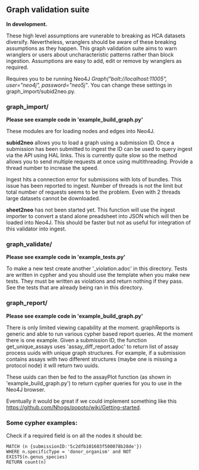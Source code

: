 ## Graph validation suite

**In development.**

These high level assumptions are vunerable to breaking as HCA datasets diversify. Nevertheless, wranglers should be aware of these breaking assumptions as they happen. This graph validation suite aims to warn wranglers or users about uncharacteristic patterns rather than block ingestion. Assumptions are easy to add, edit or remove by wranglers as required.

Requires you to be running Neo4J _Graph("bolt://localhost:11005", user="neo4j", password="neo5j"_. You can change these settings in graph_import/subid2neo.py.


### graph_import/

**Please see example code in 'example_build_graph.py'**


These modules are for loading nodes and edges into Neo4J.

**subid2neo** allows you to load a graph using a submission ID. Once a submission has been submitted to ingest the ID can be used to query ingest via the API using HAL links. This is currently quite slow so the method allows you to send multiple requests at once using multithreading. Provide a thread number to increase the speed.

Ingest hits a connection error for submissions with lots of bundles. This issue has been reported to ingest. Number of threads is not the limit but total number of requests seems to be the problem. Even with 2 threads large datasets cannot be downloaded.

**sheet2neo** has not been started yet. This function will use the ingest importer to convert a stand alone preadsheet into JSON which will then be loaded into Neo4J. This should be faster but not as useful for integration of this validator into ingest.

### graph_validate/

**Please see example code in 'example_tests.py'**

To make a new test create another '_violation.adoc' in this directory. Tests are written in cypher and you should use the template when you make new tests. They must be written as violations and return nothing if they pass. See the tests that are already being ran in this directory.

### graph_report/

**Please see example code in 'example_build_graph.py'**

There is only limited viewing capability at the moment. graphReports is generic and able to run various cypher based report queries. At the moment there is one example. Given a submission ID, the function get_unique_assays uses 'assay_diff_report.adoc' to return list of assay process uuids with unique graph structures. For example, if a submission contains assays with two different structures (maybe one is missing a protocol node) it will return two uuids.

These uuids can then be fed to the assayPlot function (as shown in 'example_build_graph.py') to return cypher queries for you to use in the Neo4J browser. 

Eventually it would be great if we could implement something like this https://github.com/Nhogs/popoto/wiki/Getting-started.
### Some cypher examples:

Check if a required field is on all the nodes it should be:
```
MATCH (n {submissionID:'5c2dfb101603f500078b28de'})
WHERE n.specificType = 'donor_organism' and NOT EXISTS(n.genus_species)
RETURN count(n)
```
